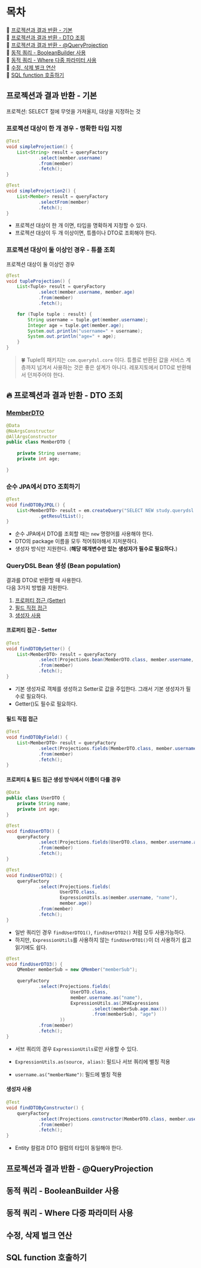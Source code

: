 # 목차
🎀 [프로젝션과 결과 반환 - 기본](#프로젝션과-결과-반환---기본)    
🎀 [프로젝션과 결과 반환 - DTO 조회](#프로젝션과-결과-반환---dto-조회)  
🎀 [프로젝션과 결과 반환 - @QueryProjection](#프로젝션과-결과-반환---queryprojection)    
🎀 [동적 쿼리 - BooleanBuilder 사용](#동적-쿼리---booleanbuilder-사용)    
🎀 [동적 쿼리 - Where 다중 파라미터 사용](#동적-쿼리---where-다중-파라미터-사용)  
🎀 [수정, 삭제 벌크 연산](#수정-삭제-벌크-연산)  
🎀 [SQL function 호출하기](#sql-function-호출하기)

## 프로젝션과 결과 반환 - 기본
프로젝션: SELECT 절에 무엇을 가져올지, 대상을 지정하는 것

### 프로젝션 대상이 한 개 경우 - 명확한 타입 지정
```java
@Test
void simpleProjection() {
    List<String> result = queryFactory
            .select(member.username)
            .from(member)
            .fetch();
}
```

```java
@Test
void simpleProjection2() {
    List<Member> result = queryFactory
            .selectFrom(member)
            .fetch();
}
```
- 프로젝션 대상이 한 개 이면, 타입을 명확하게 지정할 수 있다.
- 프로젝션 대상이 두 개 이상이면, 튜플이나 DTO로 조회해야 한다.

### 프로젝션 대상이 둘 이상인 경우 - 튜플 조회
프로젝션 대상이 둘 이상인 경우
```java
@Test
void tupleProjection() {
    List<Tuple> result = queryFactory
            .select(member.username, member.age)
            .from(member)
            .fetch();

    for (Tuple tuple : result) {
        String username = tuple.get(member.username);
        Integer age = tuple.get(member.age);
        System.out.println("username=" + username);
        System.out.println("age=" + age);
    }
}
```

> 🍀 Tuple의 패키지는 `com.querydsl.core` 이다.
> 튜플로 반환된 값을 서비스 계층까지 넘겨서 사용하는 것은 좋은 설계가 아니다. 레포지토에서 DTO로 반환해서 던져주어야 한다.

## 🔥 프로젝션과 결과 반환 - DTO 조회

### [MemberDTO](..%2Fsrc%2Fmain%2Fjava%2Fstudy%2Fquerydsl%2Fdto%2FMemberDTO.java) 
```java
@Data
@NoArgsConstructor
@AllArgsConstructor
public class MemberDTO {
    
    private String username;
    private int age;
    
}
```
### 순수 JPA에서 DTO 조회하기
```java
@Test
void findDTOByJPQL() {
    List<MemberDTO> result = em.createQuery("SELECT NEW study.querydsl.dto.MemberDTO(m.username, m.age) FROM Member m", MemberDTO.class)
            .getResultList();
}
```
- 순수 JPA에서 DTO를 조회할 때는 `new` 명령어를 사용해야 한다.
- DTO의 package 이름을 모두 적어줘야해서 지저분하다.
- 생성자 방식만 지원한다. (**해당 매개변수만 있는 생성자가 필수로 필요하다.**)

### QueryDSL Bean 생성 (Bean population)
결과를 DTO로 반환할 때 사용한다.  
다음 3가지 방법을 지원한다.
1. [프로퍼티 접근 (Setter)](#프로퍼티-접근---setter)
2. [필드 직접 접근](#필드-직접-접근)
3. [생성자 사용](#생성자-사용)

#### 프로퍼티 접근 - Setter
```java
@Test
void findDTOBySetter() {
    List<MemberDTO> result = queryFactory
            .select(Projections.bean(MemberDTO.class, member.username, member.age))
            .from(member)
            .fetch();
}
```
- 기본 생성자로 객체를 생성하고 Setter로 값을 주입한다. 그래서 기본 생성자가 필수로 필요하다.
- Getter()도 필수로 필요하다.

#### 필드 직접 접근
```java
@Test
void findDTOByField() {
    List<MemberDTO> result = queryFactory
            .select(Projections.fields(MemberDTO.class, member.username, member.age))
            .from(member)
            .fetch();
}
```

#### 프로퍼티 & 필드 접근 생성 방식에서 이름이 다를 경우
```java
@Data
public class UserDTO {
    private String name;
    private int age;
}
```

```java
@Test
void findUserDTO() {
    queryFactory
            .select(Projections.fields(UserDTO.class, member.username.as("name"), member.age))
            .from(member)
            .fetch();
}
```

```java
@Test
void findUserDTO2() {
    queryFactory
            .select(Projections.fields(
                    UserDTO.class,
                    ExpressionUtils.as(member.username, "name"), 
                    member.age))
            .from(member)
            .fetch();
}
```
- 일반 쿼리인 경우 `findUserDTO1()`, `findUserDTO2()` 처럼 모두 사용가능하다.
- 하지만, `ExpressionUtils`를 사용하지 않는 `findUserDTO1()`이 더 사용하기 쉽고 읽기에도 쉽다.

```java
@Test
void findUserDTO3() {
    QMember memberSub = new QMember("memberSub");
    
    queryFactory
            .select(Projections.fields(
                        UserDTO.class,
                        member.username.as("name"),
                        ExpressionUtils.as(JPAExpressions
                                .select(memberSub.age.max())
                                .from(memberSub), "age")
                    ))
            .from(member)
            .fetch();
}
```
- 서브 쿼리의 경우 `ExpressionUtils`로만 사용할 수 있다.


- `ExpressionUtils.as(source, alias)`: 필드나 서브 쿼리에 별칭 적용
- `username.as("memberName")`: 필드에 별칭 적용

#### 생성자 사용
```java
@Test
void findDTOByConstructor() {
    queryFactory
            .select(Projections.constructor(MemberDTO.class, member.username, member.age))
            .from(member)
            .fetch();
}
```
- Entity 컬럼과 DTO 컬럼의 타입이 동일해야 한다.

## 프로젝션과 결과 반환 - @QueryProjection
## 동적 쿼리 - BooleanBuilder 사용
## 동적 쿼리 - Where 다중 파라미터 사용
## 수정, 삭제 벌크 연산
## SQL function 호출하기